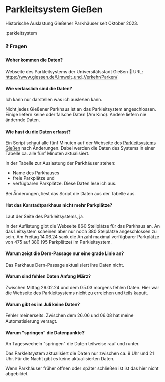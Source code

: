 # Parkleitsystem Gießen

Historische Auslastung Gießener Parkhäuser seit Oktober 2023.

:parkleitsystem


### ❓️ Fragen
#### Woher kommen die Daten?
Webseite des Parkleitsystems der Universitätsstadt Gießen
🔗 URL: https://www.giessen.de/Umwelt_und_Verkehr/Parken/


#### Wie verlässlich sind die Daten?
Ich kann nur darstellen was ich auslesen kann.

Nicht jedes Gießener Parkhaus ist an das Parkleitsystem angeschlossen.
Einige liefern keine oder falsche Daten (Am Kino).
Andere liefern nie ändernde Daten.

#### Wie hast du die Daten erfasst?
Ein Script schaut alle fünf Minuten auf der Webseite des [Parkleitsystems Gießen](https://www.giessen.de/Umwelt_und_Verkehr/Parken/) nach Änderungen.
Dabei werden die Daten des Systems in einer Tabelle ca. alle fünf Minuten aktualisiert.

In der Tabelle zur Auslastung der Parkhäuser stehen:
- Name des Parkhauses
- freie Parkplätze und
- verfügbaren Parkplätze.
Diese Daten lese ich aus.

Bei Änderungen, liest das Script die Daten aus der Tabelle aus.

#### Hat das Karstadtparkhaus nicht mehr Parkplätze?
Laut der Seite des Parkleitsystems, ja.

In der Auflistung gibt die Webseite 860 Stellplätze für das Parkhaus an.
An das Leitsystem scheinen aber nur noch 380 Stelplätze angeschlossen zu sein.
Am Freitag 14.06.24 sank die Anzahl maximal verfügbarer Parkplätze von 475 auf 380 (95 Parkplätze) im Parkleitsystem.


#### Warum zeigt die Dern-Passage nur eine grade Linie an?
Das Parkhaus Dern-Passage aktualisiert ihre Daten nicht.


#### Warum sind fehlen Daten Anfang März?
Zwischen Mittag 29.02.24 und dem 05.03 morgens fehlen Daten.
Hier war die Webseite des Parkleitsystems nicht zu erreichen und teils kaputt.

#### Warum gibt es im Juli keine Daten?
Fehler meinerseits.
Zwischen dem 26.06 und 06.08 hat meine Automatisierung versagt.

#### Warum "springen" die Datenpunkte?
An Tageswecheln "springen" die Daten teilweise rauf und runter.

Das Parkleitsystem aktualisiert die Daten nur zwischen ca. 9 Uhr und 21 Uhr.
Für die Nacht gibt es keine aktualisierten Daten.

Wenn Parkhäuser früher öffnen oder später schließen ist ist das hier nicht abgebildet.

